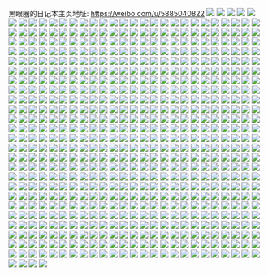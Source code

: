 黑眼圈的日记本主页地址: https://weibo.com/u/5885040822 
![](https://wx4.sinaimg.cn/mw2000/006qh1Xgly1h8w6nnasdij31400u0wm1.jpg) 
![](https://wx4.sinaimg.cn/mw2000/006qh1Xgly1h8w6nnmyvcj30u01bwdmg.jpg) 
![](https://wx4.sinaimg.cn/mw2000/006qh1Xgly1h8tc4ovr83j30wi1ychdt.jpg) 
![](https://wx4.sinaimg.cn/mw2000/006qh1Xgly1h8tc4perd7j31bf0zjgum.jpg) 
![](https://wx4.sinaimg.cn/mw2000/006qh1Xgly1h8tc4rmf8fj30wi1ychdt.jpg) 
![](https://wx4.sinaimg.cn/mw2000/006qh1Xgly1h8ic31hn69j31402eo4bl.jpg) 
![](https://wx4.sinaimg.cn/mw2000/006qh1Xgly1h8d0aiifdkj32dc35smzq.jpg) 
![](https://wx4.sinaimg.cn/mw2000/006qh1Xgly1h8bwlkm5jmj30rs50cdsl.jpg) 
![](https://wx4.sinaimg.cn/mw2000/006qh1Xgly1h88hjmp7g7j30zk0zkn0g.jpg) 
![](https://wx4.sinaimg.cn/mw2000/006qh1Xgly1h88hjn33spj31ei1ei4jt.jpg) 
![](https://wx4.sinaimg.cn/mw2000/006qh1Xgly1h88hjpjx2jj31ei1ei7hl.jpg) 
![](https://wx4.sinaimg.cn/mw2000/006qh1Xgly1h889i1jl4fj30oz1c5n25.jpg) 
![](https://wx4.sinaimg.cn/mw2000/006qh1Xgly1h889i1zq0zj30ni1c1wi1.jpg) 
![](https://wx4.sinaimg.cn/mw2000/006qh1Xgly1h887gtuj1jj30nf1cygt0.jpg) 
![](https://wx4.sinaimg.cn/mw2000/006qh1Xgly1h887grgxxlj30no12kteu.jpg) 
![](https://wx4.sinaimg.cn/mw2000/006qh1Xgly1h878q8kzuqj30n00i93zp.jpg) 
![](https://wx4.sinaimg.cn/mw2000/006qh1Xgly1h839svx2haj30u0190jy1.jpg) 
![](https://wx4.sinaimg.cn/mw2000/006qh1Xgly1h82lg4pkcnj30u0140gtm.jpg) 
![](https://wx4.sinaimg.cn/mw2000/006qh1Xgly1h8061ozfumj32c0340u0x.jpg) 
![](https://wx4.sinaimg.cn/mw2000/006qh1Xgly1h7u41xqb3sj30rs1j2n23.jpg) 
![](https://wx4.sinaimg.cn/mw2000/006qh1Xgly1h7t0b0flcxj30wi1yc4qp.jpg) 
![](https://wx4.sinaimg.cn/mw2000/006qh1Xgly1h7t0aypkzmj30wi1ycqdb.jpg) 
![](https://wx4.sinaimg.cn/mw2000/006qh1Xgly1h7ruxc6625j31o0280npd.jpg) 
![](https://wx4.sinaimg.cn/mw2000/006qh1Xgly1h7ph68mucfj31kw16oamb.jpg) 
![](https://wx4.sinaimg.cn/mw2000/006qh1Xgly1h7omctftckj30u01sygsk.jpg) 
![](https://wx4.sinaimg.cn/mw2000/006qh1Xgly1h7omdbr02ej30u01syaes.jpg) 
![](https://wx4.sinaimg.cn/mw2000/006qh1Xgly1h7j44vkyhfj324h340qv6.jpg) 
![](https://wx4.sinaimg.cn/mw2000/006qh1Xgly1h7j44j5l7gj32c0340u0x.jpg) 
![](https://wx4.sinaimg.cn/mw2000/006qh1Xgly1h7hyfemx4gj30rs2egdkw.jpg) 
![](https://wx4.sinaimg.cn/mw2000/006qh1Xgly1h7hgev1hnsj32c03407wj.jpg) 
![](https://wx4.sinaimg.cn/mw2000/006qh1Xgly1h7gewmp5ubj30wi1ycu0x.jpg) 
![](https://wx4.sinaimg.cn/mw2000/006qh1Xgly1h7dt08772gj30u0140wlo.jpg) 
![](https://wx4.sinaimg.cn/mw2000/006qh1Xgly1h79sfsu5xqj30wi16e426.jpg) 
![](https://wx4.sinaimg.cn/mw2000/006qh1Xgly1h79sfwqer7j32c0340192.jpg) 
![](https://wx4.sinaimg.cn/mw2000/006qh1Xgly1h6pwul3f6gj32c02c0wmm.jpg) 
![](https://wx4.sinaimg.cn/mw2000/006qh1Xgly1h5kqwl26xoj30n10if448.jpg) 
![](https://wx4.sinaimg.cn/mw2000/006qh1Xgly1h5kk8ba9j6j30wh0qwq5j.jpg) 
![](https://wx4.sinaimg.cn/mw2000/006qh1Xgly1h57meimk5zj30wb0j8wih.jpg) 
![](https://wx4.sinaimg.cn/mw2000/006qh1Xgly1h4uotty0hwj30s90iiq87.jpg) 
![](https://wx4.sinaimg.cn/mw2000/006qh1Xgly1h4ep6ypgt8j30wi0qudjs.jpg) 
![](https://wx4.sinaimg.cn/mw2000/006qh1Xgly1h48zd9kgmrj30u00l7n0z.jpg) 
![](https://wx4.sinaimg.cn/mw2000/006qh1Xgly1h45hz82r6mj30u00u045k.jpg) 
![](https://wx4.sinaimg.cn/mw2000/006qh1Xgly1h430lq6w2uj30u00u0q6z.jpg) 
![](https://wx4.sinaimg.cn/mw2000/006qh1Xgly1h3x0i6dqtrj32c02c0e81.jpg) 
![](https://wx4.sinaimg.cn/mw2000/006qh1Xgly1h3x0i567pfj32c02c07wh.jpg) 
![](https://wx4.sinaimg.cn/mw2000/006qh1Xgly1h3vnij9tsoj30u00u0wjx.jpg) 
![](https://wx4.sinaimg.cn/mw2000/006qh1Xgly1h2rr810n8xj32c02c0b29.jpg) 
![](https://wx4.sinaimg.cn/mw2000/006qh1Xgly1h2rrf5ema6j321e21e1ky.jpg) 
![](https://wx4.sinaimg.cn/mw2000/006qh1Xgly1h2n8yspshpj30u00av774.jpg) 
![](https://wx4.sinaimg.cn/mw2000/006qh1Xgly1h2n8yr7naej311i0htguw.jpg) 
![](https://wx4.sinaimg.cn/mw2000/006qh1Xgly1h2jufktu2nj30rs8aknpe.jpg) 
![](https://wx4.sinaimg.cn/mw2000/006qh1Xgly1h2jufqo90cj30rs779u0y.jpg) 
![](https://wx4.sinaimg.cn/mw2000/006qh1Xgly1h2jufw04t8j30rs79knpe.jpg) 
![](https://wx4.sinaimg.cn/mw2000/006qh1Xgly1h2jug07xupj30rs6y0hdu.jpg) 
![](https://wx4.sinaimg.cn/mw2000/006qh1Xgly1h2jugdgbc1j30rs6y0qv6.jpg) 
![](https://wx4.sinaimg.cn/mw2000/006qh1Xgly1h2jug404m8j30rs779qv6.jpg) 
![](https://wx4.sinaimg.cn/mw2000/006qh1Xgly1h2jug7hgu4j30rs74ehdu.jpg) 
![](https://wx4.sinaimg.cn/mw2000/006qh1Xgly1h2jugan08bj30rs6y0hdu.jpg) 
![](https://wx4.sinaimg.cn/mw2000/006qh1Xgly1h2jugb322mj30iz0i3wfh.jpg) 
![](https://wx4.sinaimg.cn/mw2000/006qh1Xgly1h2ju38hnisj32c02c0npd.jpg) 
![](https://wx4.sinaimg.cn/mw2000/006qh1Xgly1h2ju4nn7xlj30u01hc44b.jpg) 
![](https://wx4.sinaimg.cn/mw2000/006qh1Xgly1h2ju4uhbo2j30wi1yc4nz.jpg) 
![](https://wx4.sinaimg.cn/mw2000/006qh1Xgly1h27z3digkoj30wi1ych2t.jpg) 
![](https://wx4.sinaimg.cn/mw2000/006qh1Xgly1h27z3fpe73j30wi1ycnec.jpg) 
![](https://wx4.sinaimg.cn/mw2000/006qh1Xgly1h27z362deij30ku0tf7bt.jpg) 
![](https://wx4.sinaimg.cn/mw2000/006qh1Xgly1h27z3i0kmzj30wi1ych48.jpg) 
![](https://wx4.sinaimg.cn/mw2000/006qh1Xgly1h19mfb3gp2j30wi1ych9s.jpg) 
![](https://wx4.sinaimg.cn/mw2000/006qh1Xgly1h16d2fxqrrj30qo0f10tq.jpg) 
![](https://wx4.sinaimg.cn/mw2000/006qh1Xgly1h12ukfpytzj32c02c0hdt.jpg) 
![](https://wx4.sinaimg.cn/mw2000/006qh1Xgly1h120bkvwisj30u00gvtbx.jpg) 
![](https://wx4.sinaimg.cn/mw2000/006qh1Xgly1h0yfpvmb95j32c02c04qq.jpg) 
![](https://wx4.sinaimg.cn/mw2000/006qh1Xgly1gzj92agffvj32c02c0kjl.jpg) 
![](https://wx4.sinaimg.cn/mw2000/006qh1Xgly1gzhsa242xej31o0280b29.jpg) 
![](https://wx4.sinaimg.cn/mw2000/006qh1Xgly1gzhsa16kbrj31o0280b29.jpg) 
![](https://wx4.sinaimg.cn/mw2000/006qh1Xgly1gzdcxc0q6yj30v80jx0va.jpg) 
![](https://wx4.sinaimg.cn/mw2000/006qh1Xgly1gyvroq6rikj30wi0w0do0.jpg) 
![](https://wx4.sinaimg.cn/mw2000/006qh1Xgly1gxayv3eu9bj32c02c0x6p.jpg) 
![](https://wx4.sinaimg.cn/mw2000/006qh1Xgly1gx255qimsnj32c02c0x6p.jpg) 
![](https://wx4.sinaimg.cn/mw2000/006qh1Xgly1gwsxti0wevj31sc25yx6p.jpg) 
![](https://wx4.sinaimg.cn/mw2000/006qh1Xgly1gwsxtjcaozj32c02c0qv5.jpg) 
![](https://wx4.sinaimg.cn/mw2000/006qh1Xgly1gwsxtm4fwwj32c02c0npe.jpg) 
![](https://wx4.sinaimg.cn/mw2000/006qh1Xgly1gwp428ly3uj32c02c0npd.jpg) 
![](https://wx4.sinaimg.cn/mw2000/006qh1Xgly1gwky224ilrj30jn0dwdim.jpg) 
![](https://wx4.sinaimg.cn/mw2000/006qh1Xgly1gwky23jryqj32c02c04qq.jpg) 
![](https://wx4.sinaimg.cn/mw2000/006qh1Xgly1gwky25njtpj32c02c0qv5.jpg) 
![](https://wx4.sinaimg.cn/mw2000/006qh1Xgly1gwkxnhca4mj326s26rx6p.jpg) 
![](https://wx4.sinaimg.cn/mw2000/006qh1Xgly1gwkxnruncgj32o02o0npg.jpg) 
![](https://wx4.sinaimg.cn/mw2000/006qh1Xgly1gwkxntbetnj31cs1cskg4.jpg) 
![](https://wx4.sinaimg.cn/mw2000/006qh1Xgly1gwkxnuloalj312z1eg4i6.jpg) 
![](https://wx4.sinaimg.cn/mw2000/006qh1Xgly1gwkxnw1lnpj317k1cqnj5.jpg) 
![](https://wx4.sinaimg.cn/mw2000/006qh1Xgly1gwkxo0tolcj30xj1c4wte.jpg) 
![](https://wx4.sinaimg.cn/mw2000/006qh1Xgly1gwkxo2ej6qj30te0tejz1.jpg) 
![](https://wx4.sinaimg.cn/mw2000/006qh1Xgly1gwky0sqnvoj31kw1kw7w7.jpg) 
![](https://wx4.sinaimg.cn/mw2000/006qh1Xgly1gwky1htt9jj32c02c07wi.jpg) 
![](https://wx4.sinaimg.cn/mw2000/006qh1Xgly1gwky1l0afrj326v26vqv5.jpg) 
![](https://wx4.sinaimg.cn/mw2000/006qh1Xgly1gwky1oe617j32c02c01ky.jpg) 
![](https://wx4.sinaimg.cn/mw2000/006qh1Xgly1gwky1rspduj3266266x6p.jpg) 
![](https://wx4.sinaimg.cn/mw2000/006qh1Xgly1gwky1smvn0j30n00n0wkr.jpg) 
![](https://wx4.sinaimg.cn/mw2000/006qh1Xgly1gwky1ts4uaj32c02c0u0x.jpg) 
![](https://wx4.sinaimg.cn/mw2000/006qh1Xgly1gwkxo4xr39j32c02c0b29.jpg) 
![](https://wx4.sinaimg.cn/mw2000/006qh1Xgly1gwkxo6odt6j32c02c0kjl.jpg) 
![](https://wx4.sinaimg.cn/mw2000/006qh1Xgly1gwkxo98mvgj32c02c0qv5.jpg) 
![](https://wx4.sinaimg.cn/mw2000/006qh1Xgly1gwkxob9pv8j32c02c04qq.jpg) 
![](https://wx4.sinaimg.cn/mw2000/006qh1Xgly1gwkxodexvhj32c02c0npd.jpg) 
![](https://wx4.sinaimg.cn/mw2000/006qh1Xgly1gwkxoexpwtj32c02c07wh.jpg) 
![](https://wx4.sinaimg.cn/mw2000/006qh1Xgly1gwkxogvxd7j32c02c04qq.jpg) 
![](https://wx4.sinaimg.cn/mw2000/006qh1Xgly1gwkxojh9pvj32c02c0e82.jpg) 
![](https://wx4.sinaimg.cn/mw2000/006qh1Xgly1gwkxolu0ilj32c02c0e81.jpg) 
![](https://wx4.sinaimg.cn/mw2000/006qh1Xgly1gwkxonpgo6j32c02c0hdt.jpg) 
![](https://wx4.sinaimg.cn/mw2000/006qh1Xgly1gwkxopqf29j32c02g4kjl.jpg) 
![](https://wx4.sinaimg.cn/mw2000/006qh1Xgly1gwkxoryzr2j32c02c0b2a.jpg) 
![](https://wx4.sinaimg.cn/mw2000/006qh1Xgly1gwkxotjjrlj32c02c0b29.jpg) 
![](https://wx4.sinaimg.cn/mw2000/006qh1Xgly1gwkxow1jk2j32c02c01ky.jpg) 
![](https://wx4.sinaimg.cn/mw2000/006qh1Xgly1gwkxoxoyibj32c02c0x6p.jpg) 
![](https://wx4.sinaimg.cn/mw2000/006qh1Xgly1gwkxoz95joj32c02c0x6p.jpg) 
![](https://wx4.sinaimg.cn/mw2000/006qh1Xgly1gwkxp04e18j30rs1jkaq8.jpg) 
![](https://wx4.sinaimg.cn/mw2000/006qh1Xgly1gwkxp3mopbj32c03404qq.jpg) 
![](https://wx4.sinaimg.cn/mw2000/006qh1Xgly1gvwo30wi6pj30u00u0440.jpg) 
![](https://wx4.sinaimg.cn/mw2000/006qh1Xgly1gvvft9u2t0j31ds0n0aty.jpg) 
![](https://wx4.sinaimg.cn/mw2000/006qh1Xgly1gvm65cji4zj60u00u07al02.jpg) 
![](https://wx4.sinaimg.cn/mw2000/006qh1Xgly1gvm65bwhuej60u0140wmp02.jpg) 
![](https://wx4.sinaimg.cn/mw2000/006qh1Xgly1gvm65dabdpj60u0140alh02.jpg) 
![](https://wx4.sinaimg.cn/mw2000/006qh1Xgly1gvm65edfrqj60u01404a502.jpg) 
![](https://wx4.sinaimg.cn/mw2000/006qh1Xgly1gvm65eshlbj60u0140n8t02.jpg) 
![](https://wx4.sinaimg.cn/mw2000/006qh1Xgly1gvm65fjjygj30u0140n63.jpg) 
![](https://wx4.sinaimg.cn/mw2000/006qh1Xgly1gvm65g6l44j30n00n00v9.jpg) 
![](https://wx4.sinaimg.cn/mw2000/006qh1Xgly1gvm65gjr65j30ig0ia761.jpg) 
![](https://wx4.sinaimg.cn/mw2000/006qh1Xgly1gvm65gxru9j60u00zwgsb02.jpg) 
![](https://wx4.sinaimg.cn/mw2000/006qh1Xgly1gvm65hdo9aj60u0140k0q02.jpg) 
![](https://wx4.sinaimg.cn/mw2000/006qh1Xgly1gvm65htlzkj60u014047d02.jpg) 
![](https://wx4.sinaimg.cn/mw2000/006qh1Xgly1gvm65ikidaj60u014047r02.jpg) 
![](https://wx4.sinaimg.cn/mw2000/006qh1Xgly1gvm65j3oqdj60u0140gud02.jpg) 
![](https://wx4.sinaimg.cn/mw2000/006qh1Xgly1gvm65jqy7lj60u0140k0n02.jpg) 
![](https://wx4.sinaimg.cn/mw2000/006qh1Xgly1gvm65kbhhpj60u014011g02.jpg) 
![](https://wx4.sinaimg.cn/mw2000/006qh1Xgly1gvm65kv8ckj60u00zajz502.jpg) 
![](https://wx4.sinaimg.cn/mw2000/006qh1Xgly1gvm65lfebqj30u00u0wmr.jpg) 
![](https://wx4.sinaimg.cn/mw2000/006qh1Xgly1gvm65uav53j60u00u00yy02.jpg) 
![](https://wx4.sinaimg.cn/mw2000/006qh1Xgly1gvbld37ypgj62c02c0npd02.jpg) 
![](https://wx4.sinaimg.cn/mw2000/006qh1Xgly1gvblcxmn95j62c02c0qv502.jpg) 
![](https://wx4.sinaimg.cn/mw2000/006qh1Xgly1gvbld61sb3j62c02c0qv502.jpg) 
![](https://wx4.sinaimg.cn/mw2000/006qh1Xgly1gv74n5to50j31tc1gu4og.jpg) 
![](https://wx4.sinaimg.cn/mw2000/006qh1Xgly1gukfjrdbaqj60n01dsanb02.jpg) 
![](https://wx4.sinaimg.cn/mw2000/006qh1Xgly1gtpq16ymbdj62c02c0b2902.jpg) 
![](https://wx4.sinaimg.cn/mw2000/006qh1Xgly1gtoyn9zzjsj61ds0n0h3e02.jpg) 
![](https://wx4.sinaimg.cn/mw2000/006qh1Xgly1gtgvgit0srj60n01dsdrv02.jpg) 
![](https://wx4.sinaimg.cn/mw2000/006qh1Xgly1gt2mr1yoyej30n01dsquj.jpg) 
![](https://wx4.sinaimg.cn/mw2000/006qh1Xgly1gsc5caa4mlj30n01ds1kx.jpg) 
![](https://wx4.sinaimg.cn/mw2000/006qh1Xgly1gsbqhn3yrtj32c02c04ph.jpg) 
![](https://wx4.sinaimg.cn/mw2000/006qh1Xgly1gsbqho8d1fj32c02c0e1v.jpg) 
![](https://wx4.sinaimg.cn/mw2000/006qh1Xgly1gsbqhlxoluj32c02c0tx4.jpg) 
![](https://wx4.sinaimg.cn/mw2000/006qh1Xgly1gsbqhq2qa9j62c02c0hdt02.jpg) 
![](https://wx4.sinaimg.cn/mw2000/006qh1Xgly1gs3ogu9sioj32c02c0h6c.jpg) 
![](https://wx4.sinaimg.cn/mw2000/006qh1Xgly1grgt9uidk1j32c02c0ayz.jpg) 
![](https://wx4.sinaimg.cn/mw2000/006qh1Xgly1gra6lvt7irj30n00n0445.jpg) 
![](https://wx4.sinaimg.cn/mw2000/006qh1Xgly1gra6luzzqhj32c02c01kx.jpg) 
![](https://wx4.sinaimg.cn/mw2000/006qh1Xgly1gr90ksygx1j30go0go42z.jpg) 
![](https://wx4.sinaimg.cn/mw2000/006qh1Xgly1gqrmhomy43j32c02c01bj.jpg) 
![](https://wx4.sinaimg.cn/mw2000/006qh1Xgly1gqn04gs7lej30n01dsgyh.jpg) 
![](https://wx4.sinaimg.cn/mw2000/006qh1Xgly1gqn04h7ny4j30n01dsdv9.jpg) 
![](https://wx4.sinaimg.cn/mw2000/006qh1Xgly1gqn04fndeij30n01dshbl.jpg) 
![](https://wx4.sinaimg.cn/mw2000/006qh1Xgly1gqkpd62843j32c02c04go.jpg) 
![](https://wx4.sinaimg.cn/mw2000/006qh1Xgly1gqkpd8lqkgj32c02c04qp.jpg) 
![](https://wx4.sinaimg.cn/mw2000/006qh1Xgly1gqkpdao5hyj32c02c07wh.jpg) 
![](https://wx4.sinaimg.cn/mw2000/006qh1Xgly1gqkpdcbxk5j32c02c0qm0.jpg) 
![](https://wx4.sinaimg.cn/mw2000/006qh1Xgly1gqkpddwad1j32c02c0tup.jpg) 
![](https://wx4.sinaimg.cn/mw2000/006qh1Xgly1gqkpdflirej32c02c01kx.jpg) 
![](https://wx4.sinaimg.cn/mw2000/006qh1Xgly1gqkpdhwy7jj32c02c04mq.jpg) 
![](https://wx4.sinaimg.cn/mw2000/006qh1Xgly1gqkpdjqki6j32c02c07wh.jpg) 
![](https://wx4.sinaimg.cn/mw2000/006qh1Xgly1gqkpdphkrdj310b1rm4qp.jpg) 
![](https://wx4.sinaimg.cn/mw2000/006qh1Xgly1gqkpdq1q1xj315o1ogjyl.jpg) 
![](https://wx4.sinaimg.cn/mw2000/006qh1Xgly1gqkpduar09j30n01dshdy.jpg) 
![](https://wx4.sinaimg.cn/mw2000/006qh1Xgly1gqkpdvvq1ej32c02c0e81.jpg) 
![](https://wx4.sinaimg.cn/mw2000/006qh1Xgly1gqkpdxvdnbj32c02c0x6d.jpg) 
![](https://wx4.sinaimg.cn/mw2000/006qh1Xgly1gqkpdna1u9j32c02c0kjl.jpg) 
![](https://wx4.sinaimg.cn/mw2000/006qh1Xgly1gqkpd4o0rdj32c02c04qp.jpg) 
![](https://wx4.sinaimg.cn/mw2000/006qh1Xgly1gqkpdzpr9gj32c02c01kx.jpg) 
![](https://wx4.sinaimg.cn/mw2000/006qh1Xgly1gqkpe1qtnnj32c02c07r7.jpg) 
![](https://wx4.sinaimg.cn/mw2000/006qh1Xgly1gqkpe32b8fj31o0280tyl.jpg) 
![](https://wx4.sinaimg.cn/mw2000/006qh1Xgly1gqbib3g5bxj30rs4mokjl.jpg) 
![](https://wx4.sinaimg.cn/mw2000/006qh1Xgly1gqbib1eyypj30rs3uw4qp.jpg) 
![](https://wx4.sinaimg.cn/mw2000/006qh1Xgly1gqbib2jbizj30rs5eg1ky.jpg) 
![](https://wx4.sinaimg.cn/mw2000/006qh1Xgly1gqbiazc4rcj30rs6z1npd.jpg) 
![](https://wx4.sinaimg.cn/mw2000/006qh1Xgly1gqbib0dqhcj30rs668kjl.jpg) 
![](https://wx4.sinaimg.cn/mw2000/006qh1Xgly1gq0xnkd7fqj30rs668b2a.jpg) 
![](https://wx4.sinaimg.cn/mw2000/006qh1Xgly1gq0xnlku1gj30rs4monms.jpg) 
![](https://wx4.sinaimg.cn/mw2000/006qh1Xgly1gq0xnmf18nj30rs334kjl.jpg) 
![](https://wx4.sinaimg.cn/mw2000/006qh1Xgly1gq0xnhby1lj30rs334hdn.jpg) 
![](https://wx4.sinaimg.cn/mw2000/006qh1Xgly1gq0xnnhyx4j30rs3344qp.jpg) 
![](https://wx4.sinaimg.cn/mw2000/006qh1Xgly1gprpliqcpdj30n01ds1l0.jpg) 
![](https://wx4.sinaimg.cn/mw2000/006qh1Xgly1gppd94jxj9j32c02c04qp.jpg) 
![](https://wx4.sinaimg.cn/mw2000/006qh1Xgly1gppd974d5aj32c0340qv6.jpg) 
![](https://wx4.sinaimg.cn/mw2000/006qh1Xgly1gppd9925f0j32c0340npe.jpg) 
![](https://wx4.sinaimg.cn/mw2000/006qh1Xgly1gppd9ai09ij32c0340npe.jpg) 
![](https://wx4.sinaimg.cn/mw2000/006qh1Xgly1gppd9cdthmj32c0340npe.jpg) 
![](https://wx4.sinaimg.cn/mw2000/006qh1Xgly1gppd9e2gdlj32c0340qv6.jpg) 
![](https://wx4.sinaimg.cn/mw2000/006qh1Xgly1gppd9fzyd1j32c0340qv6.jpg) 
![](https://wx4.sinaimg.cn/mw2000/006qh1Xgly1gppd9hqreoj32c0340u0y.jpg) 
![](https://wx4.sinaimg.cn/mw2000/006qh1Xgly1gppd93mtlkj32c0340kjm.jpg) 
![](https://wx4.sinaimg.cn/mw2000/006qh1Xgly1gppd9lda3bj32c0340u0y.jpg) 
![](https://wx4.sinaimg.cn/mw2000/006qh1Xgly1gppd9nzs19j32c0340qv6.jpg) 
![](https://wx4.sinaimg.cn/mw2000/006qh1Xgly1gppd9s0kbyj32c0340npe.jpg) 
![](https://wx4.sinaimg.cn/mw2000/006qh1Xgly1gppd9uq0anj32c0340kjm.jpg) 
![](https://wx4.sinaimg.cn/mw2000/006qh1Xgly1gppd9z0nz1j32c0340qv6.jpg) 
![](https://wx4.sinaimg.cn/mw2000/006qh1Xgly1gpp74kmmuuj32c02c01jr.jpg) 
![](https://wx4.sinaimg.cn/mw2000/006qh1Xgly1gpp74lrk55j32c02c0e60.jpg) 
![](https://wx4.sinaimg.cn/mw2000/006qh1Xgly1gpoad435wzj32c02c07wi.jpg) 
![](https://wx4.sinaimg.cn/mw2000/006qh1Xgly1gpoad71rywj32c02c0u0x.jpg) 
![](https://wx4.sinaimg.cn/mw2000/006qh1Xgly1gpoad7zaaxj32c02c0qv5.jpg) 
![](https://wx4.sinaimg.cn/mw2000/006qh1Xgly1gpoad8xha6j32c02c0u0x.jpg) 
![](https://wx4.sinaimg.cn/mw2000/006qh1Xgly1gpoad9w9yzj32182181ky.jpg) 
![](https://wx4.sinaimg.cn/mw2000/006qh1Xgly1gpoadbhievj32c02c0u0x.jpg) 
![](https://wx4.sinaimg.cn/mw2000/006qh1Xgly1gpoadcrk71j32c02c0x6p.jpg) 
![](https://wx4.sinaimg.cn/mw2000/006qh1Xgly1gpoaddsukoj32c02c0e82.jpg) 
![](https://wx4.sinaimg.cn/mw2000/006qh1Xgly1gpoaderpuqj32c02c0e82.jpg) 
![](https://wx4.sinaimg.cn/mw2000/006qh1Xgly1gpoad07mjzj32c02c0npd.jpg) 
![](https://wx4.sinaimg.cn/mw2000/006qh1Xgly1gpoadh3d53j325w2vux6p.jpg) 
![](https://wx4.sinaimg.cn/mw2000/006qh1Xgly1gpkfjc9lezj30ot0m1gsc.jpg) 
![](https://wx4.sinaimg.cn/mw2000/006qh1Xgly1gpf3grrvpnj30rs2bc1br.jpg) 
![](https://wx4.sinaimg.cn/mw2000/006qh1Xgly1gpf3gs998pj30rs2bcnej.jpg) 
![](https://wx4.sinaimg.cn/mw2000/006qh1Xgly1gpf3gt1aq4j30rs2bce3z.jpg) 
![](https://wx4.sinaimg.cn/mw2000/006qh1Xgly1gpf3gra2ymj30rs2bcx58.jpg) 
![](https://wx4.sinaimg.cn/mw2000/006qh1Xgly1gpf3guki4pj30rs334e81.jpg) 
![](https://wx4.sinaimg.cn/mw2000/006qh1Xgly1gpf3gvhq6mj30rs2bch6z.jpg) 
![](https://wx4.sinaimg.cn/mw2000/006qh1Xgly1gpeuw0kj29j32c02c01kx.jpg) 
![](https://wx4.sinaimg.cn/mw2000/006qh1Xgly1gp9883u557j32c02c0e83.jpg) 
![](https://wx4.sinaimg.cn/mw2000/006qh1Xgly1gp98853kspj32c02c0e81.jpg) 
![](https://wx4.sinaimg.cn/mw2000/006qh1Xgly1gp9886psvuj32c02c0npf.jpg) 
![](https://wx4.sinaimg.cn/mw2000/006qh1Xgly1gp9888coypj32c02c0k6t.jpg) 
![](https://wx4.sinaimg.cn/mw2000/006qh1Xgly1gp9887efy7j32c02d6u0x.jpg) 
![](https://wx4.sinaimg.cn/mw2000/006qh1Xgly1gp988214cyj32c02c0hdt.jpg) 
![](https://wx4.sinaimg.cn/mw2000/006qh1Xgly1gp4l1gmah2j32c02c01hq.jpg) 
![](https://wx4.sinaimg.cn/mw2000/006qh1Xgly1gp4l1ffmddj32c02c0ayn.jpg) 
![](https://wx4.sinaimg.cn/mw2000/006qh1Xgly1gp4l1i8ubnj32c02c01kx.jpg) 
![](https://wx4.sinaimg.cn/mw2000/006qh1Xgly1gp4l1jhb9yj32c02c0e3p.jpg) 
![](https://wx4.sinaimg.cn/mw2000/006qh1Xgly1gp4l1koc2oj32c02c0txx.jpg) 
![](https://wx4.sinaimg.cn/mw2000/006qh1Xgly1gp4l1lcve6j30u00u0wgd.jpg) 
![](https://wx4.sinaimg.cn/mw2000/006qh1Xgly1goypp2xr0mj31ds0n07wi.jpg) 
![](https://wx4.sinaimg.cn/mw2000/006qh1Xgly1goqpz4if9fj32c02c0dwu.jpg) 
![](https://wx4.sinaimg.cn/mw2000/006qh1Xgly1gopz9btikjj32c02c0dol.jpg) 
![](https://wx4.sinaimg.cn/mw2000/006qh1Xgly1goimhc8mhfj30rs1jkdnr.jpg) 
![](https://wx4.sinaimg.cn/mw2000/006qh1Xgly1gohbq7g2kxj32c02c04qp.jpg) 
![](https://wx4.sinaimg.cn/mw2000/006qh1Xgly1goapgnmyw5j31o01o0e81.jpg) 
![](https://wx4.sinaimg.cn/mw2000/006qh1Xgly1go392cf132j32c02c0tst.jpg) 
![](https://wx4.sinaimg.cn/mw2000/006qh1Xgly1gnsp7lbt6mj30gz0np42l.jpg) 
![](https://wx4.sinaimg.cn/mw2000/006qh1Xgly1gnagf962oej30n01ds7sh.jpg) 
![](https://wx4.sinaimg.cn/mw2000/006qh1Xgly1gn1c1aaye3j32c02c0b2a.jpg) 
![](https://wx4.sinaimg.cn/mw2000/006qh1Xgly1gn1c1b8dxbj32c02c0azj.jpg) 
![](https://wx4.sinaimg.cn/mw2000/006qh1Xgly1gn1c1cg8asj32c02c01ky.jpg) 
![](https://wx4.sinaimg.cn/mw2000/006qh1Xgly1gn1c1daj71j32c02c0npd.jpg) 
![](https://wx4.sinaimg.cn/mw2000/006qh1Xgly1gn1c1egqkvj32c02c0b2a.jpg) 
![](https://wx4.sinaimg.cn/mw2000/006qh1Xgly1gn1c18ywo6j32c02c0u0x.jpg) 
![](https://wx4.sinaimg.cn/mw2000/006qh1Xgly1gn1c1g580nj32c02c0b2c.jpg) 
![](https://wx4.sinaimg.cn/mw2000/006qh1Xgly1gn1c1heotgj32c02c07wi.jpg) 
![](https://wx4.sinaimg.cn/mw2000/006qh1Xgly1gn1c1i73frj32bd2bdqv5.jpg) 
![](https://wx4.sinaimg.cn/mw2000/006qh1Xgly1gn1c1k5h9jj32bb2bb7wi.jpg) 
![](https://wx4.sinaimg.cn/mw2000/006qh1Xgly1gn1c1lp7hjj32bb2bbnpf.jpg) 
![](https://wx4.sinaimg.cn/mw2000/006qh1Xgly1gn1c1mge6wj30rs1dd1d5.jpg) 
![](https://wx4.sinaimg.cn/mw2000/006qh1Xgly1gn1c1mrp6ij30rs1dd4cn.jpg) 
![](https://wx4.sinaimg.cn/mw2000/006qh1Xgly1gn1c1njkqrj30rs1dd1kv.jpg) 
![](https://wx4.sinaimg.cn/mw2000/006qh1Xgly1gn1c1ok3akj32c02c0kjm.jpg) 
![](https://wx4.sinaimg.cn/mw2000/006qh1Xgly1gn1c1pdf61j31901o0kfe.jpg) 
![](https://wx4.sinaimg.cn/mw2000/006qh1Xgly1gmxw8z01qvj31bg1z67mz.jpg) 
![](https://wx4.sinaimg.cn/mw2000/006qh1Xgly1gm4rsjaamaj31tc2tskjm.jpg) 
![](https://wx4.sinaimg.cn/mw2000/006qh1Xgly1gm4rskfdfvj32c02c04qp.jpg) 
![](https://wx4.sinaimg.cn/mw2000/006qh1Xgly1gm4rsle2f3j31gx1gytu0.jpg) 
![](https://wx4.sinaimg.cn/mw2000/006qh1Xgly1gm4rsmlml0j32c02c0hdt.jpg) 
![](https://wx4.sinaimg.cn/mw2000/006qh1Xgly1gm4rsob2kaj32c02c0e82.jpg) 
![](https://wx4.sinaimg.cn/mw2000/006qh1Xgly1gm4rsp2zz4j32c02c0x6c.jpg) 
![](https://wx4.sinaimg.cn/mw2000/006qh1Xgly1gm4rspr33mj32c02c0qv5.jpg) 
![](https://wx4.sinaimg.cn/mw2000/006qh1Xgly1gm4rsi4cgpj32c02c07wi.jpg) 
![](https://wx4.sinaimg.cn/mw2000/006qh1Xgly1gm4rsr0zuqj32c02c0hdt.jpg) 
![](https://wx4.sinaimg.cn/mw2000/006qh1Xgly1gm4rsshfnvj31sc2dse81.jpg) 
![](https://wx4.sinaimg.cn/mw2000/006qh1Xgly1gm4rst6qfzj32c02c01kx.jpg) 
![](https://wx4.sinaimg.cn/mw2000/006qh1Xgly1gm4rsuk17bj32c02c0kh6.jpg) 
![](https://wx4.sinaimg.cn/mw2000/006qh1Xgly1gm4rsxo4bfj321k2bz1ky.jpg) 
![](https://wx4.sinaimg.cn/mw2000/006qh1Xgly1gm4rszdhu0j32c02c0npd.jpg) 
![](https://wx4.sinaimg.cn/mw2000/006qh1Xgly1gm4rt0ofjyj32c02ce4qp.jpg) 
![](https://wx4.sinaimg.cn/mw2000/006qh1Xgly1gm4rt1xs37j30rs1ccakv.jpg) 
![](https://wx4.sinaimg.cn/mw2000/006qh1Xgly1gm4rt3g8l5j32c02c0e81.jpg) 
![](https://wx4.sinaimg.cn/mw2000/006qh1Xgly1gm4rt8k1wtj32c02c07wi.jpg) 
![](https://wx4.sinaimg.cn/mw2000/006qh1Xgly1gm4omdnnxtj30n01dsu0x.jpg) 
![](https://wx4.sinaimg.cn/mw2000/006qh1Xgly1gm4omee658j30n01dsu0x.jpg) 
![](https://wx4.sinaimg.cn/mw2000/006qh1Xgly1gm4omezfjvj30n01dsb29.jpg) 
![](https://wx4.sinaimg.cn/mw2000/006qh1Xgly1gm4omfvm3aj30n01ds4qq.jpg) 
![](https://wx4.sinaimg.cn/mw2000/006qh1Xgly1gm4omgre43j30n01dsb29.jpg) 
![](https://wx4.sinaimg.cn/mw2000/006qh1Xgly1gm4omheik3j30n01dsb29.jpg) 
![](https://wx4.sinaimg.cn/mw2000/006qh1Xgly1gm4omk122qj30n01dshdt.jpg) 
![](https://wx4.sinaimg.cn/mw2000/006qh1Xgly1gm4omlkmrqj30n01dsqv6.jpg) 
![](https://wx4.sinaimg.cn/mw2000/006qh1Xgly1gm4omiokucj30n01ds7wh.jpg) 
![](https://wx4.sinaimg.cn/mw2000/006qh1Xgly1gm4ommdlsfj30n01ds1ky.jpg) 
![](https://wx4.sinaimg.cn/mw2000/006qh1Xgly1glnogddocqj30rs1jkal8.jpg) 
![](https://wx4.sinaimg.cn/mw2000/006qh1Xgly1glnogcz092j31s61s6hbw.jpg) 
![](https://wx4.sinaimg.cn/mw2000/006qh1Xgly1glnoge26gyj32c02c0hdu.jpg) 
![](https://wx4.sinaimg.cn/mw2000/006qh1Xgly1glnogevxwxj32c02c0npd.jpg) 
![](https://wx4.sinaimg.cn/mw2000/006qh1Xgly1glfmf580znj30rs3qak9d.jpg) 
![](https://wx4.sinaimg.cn/mw2000/006qh1Xgly1glfmf5x7uij30rs3341kx.jpg) 
![](https://wx4.sinaimg.cn/mw2000/006qh1Xgly1gl8r13yvavj32c02c0b29.jpg) 
![](https://wx4.sinaimg.cn/mw2000/006qh1Xgly1gl8r1xgm6dj32c02c0kjm.jpg) 
![](https://wx4.sinaimg.cn/mw2000/006qh1Xgly1gl8r2vi3pyj32c02c0qv6.jpg) 
![](https://wx4.sinaimg.cn/mw2000/006qh1Xgly1gl8r0pv9qij32c02c0hdu.jpg) 
![](https://wx4.sinaimg.cn/mw2000/006qh1Xgly1gl8r3wtugxj32c02c0e83.jpg) 
![](https://wx4.sinaimg.cn/mw2000/006qh1Xgly1gl8r49qcjvj33402c01kx.jpg) 
![](https://wx4.sinaimg.cn/mw2000/006qh1Xgly1gl0ml4yc9jj32c02c07wi.jpg) 
![](https://wx4.sinaimg.cn/mw2000/006qh1Xgly1gl0ml7jrwsj32c02c0npe.jpg) 
![](https://wx4.sinaimg.cn/mw2000/006qh1Xgly1gl0ml8y8fcj32c02c0u0x.jpg) 
![](https://wx4.sinaimg.cn/mw2000/006qh1Xgly1gl0mld8wisj32c02c0qv6.jpg) 
![](https://wx4.sinaimg.cn/mw2000/006qh1Xgly1gl0mlfnmajj32c02c0u0y.jpg) 
![](https://wx4.sinaimg.cn/mw2000/006qh1Xgly1gl0ml35agej32c02c0kjl.jpg) 
![](https://wx4.sinaimg.cn/mw2000/006qh1Xgly1gkya1g18dhj32c02c0qv5.jpg) 
![](https://wx4.sinaimg.cn/mw2000/006qh1Xgly1gkwpglxtm9j32c02c04qq.jpg) 
![](https://wx4.sinaimg.cn/mw2000/006qh1Xgly1gkwpguriqdj32c02c0b29.jpg) 
![](https://wx4.sinaimg.cn/mw2000/006qh1Xgly1gkwpgkynntj32c0340kjl.jpg) 
![](https://wx4.sinaimg.cn/mw2000/006qh1Xgly1gkq4y483wej32c02c0x6p.jpg) 
![](https://wx4.sinaimg.cn/mw2000/006qh1Xgly1gkp1x29puyj32c02c04qp.jpg) 
![](https://wx4.sinaimg.cn/mw2000/006qh1Xgly1gkp1x7t5b0j32c02c01ky.jpg) 
![](https://wx4.sinaimg.cn/mw2000/006qh1Xgly1gkp1xi2082j32c02c07wi.jpg) 
![](https://wx4.sinaimg.cn/mw2000/006qh1Xgly1gkp1y3fu61j32c02c0b2a.jpg) 
![](https://wx4.sinaimg.cn/mw2000/006qh1Xgly1gkp1y8i4bkj31sc2dsqv5.jpg) 
![](https://wx4.sinaimg.cn/mw2000/006qh1Xgly1gkp1ybwgpmj31sc1sc1kx.jpg) 
![](https://wx4.sinaimg.cn/mw2000/006qh1Xgly1gknxdslhrqj30kk0kk0wl.jpg) 
![](https://wx4.sinaimg.cn/mw2000/006qh1Xgly1gknxdxhbtuj32c02c0hdt.jpg) 
![](https://wx4.sinaimg.cn/mw2000/006qh1Xgly1gknxdye5rhj30n00n0afd.jpg) 
![](https://wx4.sinaimg.cn/mw2000/006qh1Xgly1gki5bo6uomj30n00i0myy.jpg) 
![](https://wx4.sinaimg.cn/mw2000/006qh1Xgly1gkgesiexodj32c02c0kjl.jpg) 
![](https://wx4.sinaimg.cn/mw2000/006qh1Xgly1gkgespxyopj32c02c0kjl.jpg) 
![](https://wx4.sinaimg.cn/mw2000/006qh1Xgly1gkgesl4qhqj32c02c07wj.jpg) 
![](https://wx4.sinaimg.cn/mw2000/006qh1Xgly1gkgesri1h9j30n00ncdmk.jpg) 
![](https://wx4.sinaimg.cn/mw2000/006qh1Xgly1gkgesv4tkkj31ra1s4qv5.jpg) 
![](https://wx4.sinaimg.cn/mw2000/006qh1Xgly1gkgesx9nn7j31sc2dse81.jpg) 
![](https://wx4.sinaimg.cn/mw2000/006qh1Xgly1gkgesylmr7j319x19x4qp.jpg) 
![](https://wx4.sinaimg.cn/mw2000/006qh1Xgly1gkgetkwk31j32c02c0e83.jpg) 
![](https://wx4.sinaimg.cn/mw2000/006qh1Xgly1gkgetmlc7rj32c02c0hdt.jpg) 
![](https://wx4.sinaimg.cn/mw2000/006qh1Xgly1gkgetou2wtj32c02c0u0y.jpg) 
![](https://wx4.sinaimg.cn/mw2000/006qh1Xgly1gkgetr2433j32c03407wk.jpg) 
![](https://wx4.sinaimg.cn/mw2000/006qh1Xgly1gkgetsrau2j32c02c0hdu.jpg) 
![](https://wx4.sinaimg.cn/mw2000/006qh1Xgly1gkgetuurngj32c02c0kjm.jpg) 
![](https://wx4.sinaimg.cn/mw2000/006qh1Xgly1gkgetwhizsj32c02c0qv5.jpg) 
![](https://wx4.sinaimg.cn/mw2000/006qh1Xgly1gkccvq2zgmj30nb0nbtd9.jpg) 
![](https://wx4.sinaimg.cn/mw2000/006qh1Xgly1gkccvoxqm4j32c02c01ky.jpg) 
![](https://wx4.sinaimg.cn/mw2000/006qh1Xgly1gkccvun13xj32c02c0kjl.jpg) 
![](https://wx4.sinaimg.cn/mw2000/006qh1Xgly1gkcsjxcs29j32c02c0x6r.jpg) 
![](https://wx4.sinaimg.cn/mw2000/006qh1Xgly1gk1xyx8pp2j31400u0tgh.jpg) 
![](https://wx4.sinaimg.cn/mw2000/006qh1Xgly1gk1xz0kqjsj32c02c0x6q.jpg) 
![](https://wx4.sinaimg.cn/mw2000/006qh1Xgly1gk1xz2i0zbj32c02c07wi.jpg) 
![](https://wx4.sinaimg.cn/mw2000/006qh1Xgly1gk1xywn9r7j32c02c07wi.jpg) 
![](https://wx4.sinaimg.cn/mw2000/006qh1Xgly1gk1xz4waksj32c02c0e82.jpg) 
![](https://wx4.sinaimg.cn/mw2000/006qh1Xgly1gk1xz78o6pj32c02c07wi.jpg) 
![](https://wx4.sinaimg.cn/mw2000/006qh1Xgly1gk1xz92ebpj32c02c0npe.jpg) 
![](https://wx4.sinaimg.cn/mw2000/006qh1Xgly1gk1xzbqo3qj32c02c0x6q.jpg) 
![](https://wx4.sinaimg.cn/mw2000/006qh1Xgly1gk1xzeorx6j31o0280kjl.jpg) 
![](https://wx4.sinaimg.cn/mw2000/006qh1Xgly1gjkovtf9vdj32c02c0e83.jpg) 
![](https://wx4.sinaimg.cn/mw2000/006qh1Xgly1gjkovum0pcj32c02c0x6p.jpg) 
![](https://wx4.sinaimg.cn/mw2000/006qh1Xgly1gh8b240flwj30u00u0x6p.jpg) 
![](https://wx4.sinaimg.cn/mw2000/006qh1Xgly1ggugcxnmjij32801o0npd.jpg) 
![](https://wx4.sinaimg.cn/mw2000/006qh1Xgly1ggugcc25x9j30u00u0whl.jpg) 
![](https://wx4.sinaimg.cn/mw2000/006qh1Xgly1ggugcz9csoj30u00u0wkl.jpg) 
![](https://wx4.sinaimg.cn/mw2000/006qh1Xgly1ggugdfvf7lj31ud2c0b2a.jpg) 
![](https://wx4.sinaimg.cn/mw2000/006qh1Xgly1ggugeb23txj31o02804qq.jpg) 
![](https://wx4.sinaimg.cn/mw2000/006qh1Xgly1ggugeektioj32c02c0hdu.jpg) 
![](https://wx4.sinaimg.cn/mw2000/006qh1Xgly1ggugegujx2j32c02c01kz.jpg) 
![](https://wx4.sinaimg.cn/mw2000/006qh1Xgly1ggugei0h4rj31o01o0e81.jpg) 
![](https://wx4.sinaimg.cn/mw2000/006qh1Xgly1ggugeiqhc3j31dn1dnkcq.jpg) 
![](https://wx4.sinaimg.cn/mw2000/006qh1Xgly1ggugej23lhj30n00n0act.jpg) 
![](https://wx4.sinaimg.cn/mw2000/006qh1Xgly1ggugejn7agj31ao1aowyv.jpg) 
![](https://wx4.sinaimg.cn/mw2000/006qh1Xgly1ggugek5igrj30z9163qkf.jpg) 
![](https://wx4.sinaimg.cn/mw2000/006qh1Xgly1ggugekwwbtj31s02dc4qp.jpg) 
![](https://wx4.sinaimg.cn/mw2000/006qh1Xgly1ggugelqbm0j31s02dc4pv.jpg) 
![](https://wx4.sinaimg.cn/mw2000/006qh1Xgly1ggua1joov4j31sc2dsu0x.jpg) 
![](https://wx4.sinaimg.cn/mw2000/006qh1Xgly1ggua1o578rj31sb2drqv5.jpg) 
![](https://wx4.sinaimg.cn/mw2000/006qh1Xgly1ggua1q2inqj31sc2dsqv5.jpg) 
![](https://wx4.sinaimg.cn/mw2000/006qh1Xgly1ggpem37095j32c02c07wi.jpg) 
![](https://wx4.sinaimg.cn/mw2000/006qh1Xgly1ggpem4sbluj31o0280u0x.jpg) 
![](https://wx4.sinaimg.cn/mw2000/006qh1Xgly1ggpem5yrn7j31o0280kjm.jpg) 
![](https://wx4.sinaimg.cn/mw2000/006qh1Xgly1ggpem7atqyj32c02c07wi.jpg) 
![](https://wx4.sinaimg.cn/mw2000/006qh1Xgly1ggpem8iipqj32c02c0u0x.jpg) 
![](https://wx4.sinaimg.cn/mw2000/006qh1Xgly1ggpem042ihj32c0340hap.jpg) 
![](https://wx4.sinaimg.cn/mw2000/006qh1Xgly1ggpema588ij32c02c0qv5.jpg) 
![](https://wx4.sinaimg.cn/mw2000/006qh1Xgly1ggpembcyrlj32c02c0u0x.jpg) 
![](https://wx4.sinaimg.cn/mw2000/006qh1Xgly1ggpemcy0v0j32c02c0kjl.jpg) 
![](https://wx4.sinaimg.cn/mw2000/006qh1Xgly1ggpemg3312j33402c0kjl.jpg) 
![](https://wx4.sinaimg.cn/mw2000/006qh1Xgly1ggpehgrgyaj30n00n0120.jpg) 
![](https://wx4.sinaimg.cn/mw2000/006qh1Xgly1ggpehj50j6j30n01dsnpe.jpg) 
![](https://wx4.sinaimg.cn/mw2000/006qh1Xgly1ggpehjpf78j30rs1lxk2f.jpg) 
![](https://wx4.sinaimg.cn/mw2000/006qh1Xgly1ggpehldv3qj32c02c07wi.jpg) 
![](https://wx4.sinaimg.cn/mw2000/006qh1Xgly1ggpehmhimnj31o01o0qv5.jpg) 
![](https://wx4.sinaimg.cn/mw2000/006qh1Xgly1ggpehoa5c9j32c0340u0x.jpg) 
![](https://wx4.sinaimg.cn/mw2000/006qh1Xgly1ggpehqdxrjj32c0340b29.jpg) 
![](https://wx4.sinaimg.cn/mw2000/006qh1Xgly1ggpehsq06hj32c0340u0x.jpg) 
![](https://wx4.sinaimg.cn/mw2000/006qh1Xgly1ggpehur6skj32801o07wh.jpg) 
![](https://wx4.sinaimg.cn/mw2000/006qh1Xgly1ggpehw8f0ej32c02c04qq.jpg) 
![](https://wx4.sinaimg.cn/mw2000/006qh1Xgly1ggpehy8p67j32c02c01ky.jpg) 
![](https://wx4.sinaimg.cn/mw2000/006qh1Xgly1ggpehze6inj32c02c0kjl.jpg) 
![](https://wx4.sinaimg.cn/mw2000/006qh1Xgly1ggpei0g880j32c02c0qv5.jpg) 
![](https://wx4.sinaimg.cn/mw2000/006qh1Xgly1ggpei1xeeaj32c02c07wi.jpg) 
![](https://wx4.sinaimg.cn/mw2000/006qh1Xgly1ggpei3ikylj31o0280b2a.jpg) 
![](https://wx4.sinaimg.cn/mw2000/006qh1Xgly1ggpei4rp0dj312n12nb29.jpg) 
![](https://wx4.sinaimg.cn/mw2000/006qh1Xgly1ggpei5zgoyj31o0280b2a.jpg) 
![](https://wx4.sinaimg.cn/mw2000/006qh1Xgly1ggpeiiv733j32c02c0u0y.jpg) 
![](https://wx4.sinaimg.cn/mw2000/006qh1Xgly1gghgbp0nkaj31o01o0hdt.jpg) 
![](https://wx4.sinaimg.cn/mw2000/006qh1Xgly1ggggdp88thj31f61f6qv5.jpg) 
![](https://wx4.sinaimg.cn/mw2000/006qh1Xgly1ggggdm27e2j31e31e3hdt.jpg) 
![](https://wx4.sinaimg.cn/mw2000/006qh1Xgly1ggggds1e3cj31fj25b4qq.jpg) 
![](https://wx4.sinaimg.cn/mw2000/006qh1Xgly1ggggdvbyzwj31eb23hnpd.jpg) 
![](https://wx4.sinaimg.cn/mw2000/006qh1Xgly1ggg1x1r5jhj32c02c0u0x.jpg) 
![](https://wx4.sinaimg.cn/mw2000/006qh1Xgly1ggdo56bd3aj32c02c0b2b.jpg) 
![](https://wx4.sinaimg.cn/mw2000/006qh1Xgly1ggdo5kjholj32c02c01l1.jpg) 
![](https://wx4.sinaimg.cn/mw2000/006qh1Xgly1gg61a8y66uj32c02c07wk.jpg) 
![](https://wx4.sinaimg.cn/mw2000/006qh1Xgly1gg61abutyoj32c02c0npf.jpg) 
![](https://wx4.sinaimg.cn/mw2000/006qh1Xgly1gg61acz4j7j32c02c07ve.jpg) 
![](https://wx4.sinaimg.cn/mw2000/006qh1Xgly1gg4u2ah457j31y01j7u0x.jpg) 
![](https://wx4.sinaimg.cn/mw2000/006qh1Xgly1gg4u2f3e8dj32c02c0hdt.jpg) 
![](https://wx4.sinaimg.cn/mw2000/006qh1Xgly1gg4u2ig5qdj32c02c0hdw.jpg) 
![](https://wx4.sinaimg.cn/mw2000/006qh1Xgly1gg4u2jrwh8j30rs3vy4qp.jpg) 
![](https://wx4.sinaimg.cn/mw2000/006qh1Xgly1gg4u2bvp40j32801o0kjl.jpg) 
![](https://wx4.sinaimg.cn/mw2000/006qh1Xgly1gg4u2ly98hj32c02c04qq.jpg) 
![](https://wx4.sinaimg.cn/mw2000/006qh1Xgly1gg4u2dkc8hj31o0280hdt.jpg) 
![](https://wx4.sinaimg.cn/mw2000/006qh1Xgly1gg4u2nndc0j32c02c01ky.jpg) 
![](https://wx4.sinaimg.cn/mw2000/006qh1Xgly1gg4u2p7nsjj30rs4b34qp.jpg) 
![](https://wx4.sinaimg.cn/mw2000/006qh1Xgly1gg4u2qj0sdj30rs4mo1kx.jpg) 
![](https://wx4.sinaimg.cn/mw2000/006qh1Xgly1gg4u2r7c8tj31400u0qgu.jpg) 
![](https://wx4.sinaimg.cn/mw2000/006qh1Xgly1gg4u2svqfuj32801o0npd.jpg) 
![](https://wx4.sinaimg.cn/mw2000/006qh1Xgly1gg4u2wffjtj32c03404qq.jpg) 
![](https://wx4.sinaimg.cn/mw2000/006qh1Xgly1gg4u2zvopdj30u00u04qp.jpg) 
![](https://wx4.sinaimg.cn/mw2000/006qh1Xgly1gg4u291bpjj32c02c0quw.jpg) 
![](https://wx4.sinaimg.cn/mw2000/006qh1Xgly1gg4u31hhrsj30n00n07me.jpg) 
![](https://wx4.sinaimg.cn/mw2000/006qh1Xgly1gg4u33sf7kj31bz1c01kx.jpg) 
![](https://wx4.sinaimg.cn/mw2000/006qh1Xgly1gg4u349fk5j30jc0jcgn2.jpg) 
![](https://wx4.sinaimg.cn/mw2000/006qh1Xgly1gfvp9lwhprj32c02c07wi.jpg) 
![](https://wx4.sinaimg.cn/mw2000/006qh1Xgly1gfvp9v2npjj32c02c0qv6.jpg) 
![](https://wx4.sinaimg.cn/mw2000/006qh1Xgly1gfvp9xiw1tj318r1zbhdt.jpg) 
![](https://wx4.sinaimg.cn/mw2000/006qh1Xgly1gfuhx4dfodj32c02c0qv6.jpg) 
![](https://wx4.sinaimg.cn/mw2000/006qh1Xgly1gfr2m34yykj31o01o0b29.jpg) 
![](https://wx4.sinaimg.cn/mw2000/006qh1Xgly1gfr2m90odjj321m21mx6p.jpg) 
![](https://wx4.sinaimg.cn/mw2000/006qh1Xgly1gfr2me426sj32801o0npe.jpg) 
![](https://wx4.sinaimg.cn/mw2000/006qh1Xgly1gfnkf9ey1tj32c02c0b2a.jpg) 
![](https://wx4.sinaimg.cn/mw2000/006qh1Xgly1gfhrlms19ej30u0140tyj.jpg) 
![](https://wx4.sinaimg.cn/mw2000/006qh1Xgly1gfgyx9oktsj33402c0qv5.jpg) 
![](https://wx4.sinaimg.cn/mw2000/006qh1Xgly1gfgndv5h57j31400u0gtu.jpg) 
![](https://wx4.sinaimg.cn/mw2000/006qh1Xgly1gfgndvsipbj30u00u0td1.jpg) 
![](https://wx4.sinaimg.cn/mw2000/006qh1Xgly1gfgndi9pljj30u00u012h.jpg) 
![](https://wx4.sinaimg.cn/mw2000/006qh1Xgly1gfgndu26wkj30u00u0jxa.jpg) 
![](https://wx4.sinaimg.cn/mw2000/006qh1Xgly1gfgndirb1vj30mz0mz41o.jpg) 
![](https://wx4.sinaimg.cn/mw2000/006qh1Xgly1gfgndt3ikbj30n01ds1l0.jpg) 
![](https://wx4.sinaimg.cn/mw2000/006qh1Xgly1gffhufwkgsj30n01dsqv5.jpg) 
![](https://wx4.sinaimg.cn/mw2000/006qh1Xgly1gffgu4hqd1j31sc1scnpe.jpg) 
![](https://wx4.sinaimg.cn/mw2000/006qh1Xgly1gffgu788i1j32c02c0npe.jpg) 
![](https://wx4.sinaimg.cn/mw2000/006qh1Xgly1gfebc65g1vj30u00u0b29.jpg) 
![](https://wx4.sinaimg.cn/mw2000/006qh1Xgly1gfd6gblg5qj30u00u045z.jpg) 
![](https://wx4.sinaimg.cn/mw2000/006qh1Xgly1gfbytyyegnj30u00u0guo.jpg) 
![](https://wx4.sinaimg.cn/mw2000/006qh1Xgly1gfbytvuug0j30u00u0wiq.jpg) 
![](https://wx4.sinaimg.cn/mw2000/006qh1Xgly1gfbyvk3fuhj30n01dse83.jpg) 
![](https://wx4.sinaimg.cn/mw2000/006qh1Xgly1gfbyvrptmaj30n01dsnpf.jpg) 
![](https://wx4.sinaimg.cn/mw2000/006qh1Xgly1gfav92m3f3j32bw2hqkjm.jpg) 
![](https://wx4.sinaimg.cn/mw2000/006qh1Xgly1gfaurslcq1j30rs4aq7wh.jpg) 
![](https://wx4.sinaimg.cn/mw2000/006qh1Xgly1gfaurr4jkoj30rs59eqv5.jpg) 
![](https://wx4.sinaimg.cn/mw2000/006qh1Xgly1gfaurtpnnvj30rs4of1kx.jpg) 
![](https://wx4.sinaimg.cn/mw2000/006qh1Xgly1gfaurvgqs6j30rs50h1kx.jpg) 
![](https://wx4.sinaimg.cn/mw2000/006qh1Xgly1gfahsa8l7lj31o02807wi.jpg) 
![](https://wx4.sinaimg.cn/mw2000/006qh1Xgly1gfahscnd6bj32801o0hdu.jpg) 
![](https://wx4.sinaimg.cn/mw2000/006qh1Xgly1gfahsf8o5tj32801o07wi.jpg) 
![](https://wx4.sinaimg.cn/mw2000/006qh1Xgly1gf8fmoygd8j31o01o0b2a.jpg) 
![](https://wx4.sinaimg.cn/mw2000/006qh1Xgly1gf710odh8kj32c02c0u0x.jpg) 
![](https://wx4.sinaimg.cn/mw2000/006qh1Xgly1gf710s18paj32c02c0npd.jpg) 
![](https://wx4.sinaimg.cn/mw2000/006qh1Xgly1gf710urm8wj32c02c0e81.jpg) 
![](https://wx4.sinaimg.cn/mw2000/006qh1Xgly1ges3sozu4aj32c02c0u0x.jpg) 
![](https://wx4.sinaimg.cn/mw2000/006qh1Xgly1gerucabme2j31o01vctzd.jpg) 
![](https://wx4.sinaimg.cn/mw2000/006qh1Xgly1gemmzgo7wej31j71hfqv5.jpg) 
![](https://wx4.sinaimg.cn/mw2000/006qh1Xgly1geldy75qjtj326j26jqv5.jpg) 
![](https://wx4.sinaimg.cn/mw2000/006qh1Xgly1geldy5hqczj31o01pw4k2.jpg) 
![](https://wx4.sinaimg.cn/mw2000/006qh1Xgly1geldy94q4hj32c02c01ky.jpg) 
![](https://wx4.sinaimg.cn/mw2000/006qh1Xgly1ge9bpkb0jhj30u00u0751.jpg) 
![](https://wx4.sinaimg.cn/mw2000/006qh1Xgly1ge9bpkko6aj30u00u0my4.jpg) 
![](https://wx4.sinaimg.cn/mw2000/006qh1Xgly1ge9bpk2dg4j30u00tz75d.jpg) 
![](https://wx4.sinaimg.cn/mw2000/006qh1Xgly1ge9bpl1dz9j30u00u0gm4.jpg) 
![](https://wx4.sinaimg.cn/mw2000/006qh1Xgly1ge9bpynwypj30rs0rs1hj.jpg) 
![](https://wx4.sinaimg.cn/mw2000/006qh1Xgly1ge9bplpnbzj30u00tzdgd.jpg) 
![](https://wx4.sinaimg.cn/mw2000/006qh1Xgly1ge9bplxuulj30tk0tkdfu.jpg) 
![](https://wx4.sinaimg.cn/mw2000/006qh1Xgly1ge9bpmdxzpj30u00u1mxl.jpg) 
![](https://wx4.sinaimg.cn/mw2000/006qh1Xgly1ge9bpmlzbjj30tn0tnweh.jpg) 
![](https://wx4.sinaimg.cn/mw2000/006qh1Xgly1ge3p9l2m9kj30u00u00xf.jpg) 
![](https://wx4.sinaimg.cn/mw2000/006qh1Xgly1ge3p9rqrzvj30gq0cejtu.jpg) 
![](https://wx4.sinaimg.cn/mw2000/006qh1Xgly1ge2uzsdzcjj32ot2c07wj.jpg) 
![](https://wx4.sinaimg.cn/mw2000/006qh1Xgly1ge2uzwv1yxj32c02c0b2a.jpg) 
![](https://wx4.sinaimg.cn/mw2000/006qh1Xgly1ge2uzy6kvzj30rs11qwsj.jpg) 
![](https://wx4.sinaimg.cn/mw2000/006qh1Xgly1gdq5aimil1j30u00u0die.jpg) 
![](https://wx4.sinaimg.cn/mw2000/006qh1Xgly1gdq5amow8rj31o01o0b29.jpg) 
![](https://wx4.sinaimg.cn/mw2000/006qh1Xgly1gdq5ai2dcbj30z61o0nkv.jpg) 
![](https://wx4.sinaimg.cn/mw2000/006qh1Xgly1gdq5aoi5yaj31au280e82.jpg) 
![](https://wx4.sinaimg.cn/mw2000/006qh1Xgly1gdq5apv2tmj31s61s6e81.jpg) 
![](https://wx4.sinaimg.cn/mw2000/006qh1Xgly1gdq5aqqp2uj32801o0k9o.jpg) 
![](https://wx4.sinaimg.cn/mw2000/006qh1Xgly1gdq5atd8p1j31o0230hdu.jpg) 
![](https://wx4.sinaimg.cn/mw2000/006qh1Xgly1gdq5aukbv9j31o01o0e81.jpg) 
![](https://wx4.sinaimg.cn/mw2000/006qh1Xgly1gdq5avt8zbj31o01o0hdt.jpg) 
![](https://wx4.sinaimg.cn/mw2000/006qh1Xgly1gdq5alan87j32c0340hdu.jpg) 
![](https://wx4.sinaimg.cn/mw2000/006qh1Xgly1gdq5axjjavj32801o04f9.jpg) 
![](https://wx4.sinaimg.cn/mw2000/006qh1Xgly1gdq5aymzk7j31o01o04qp.jpg) 
![](https://wx4.sinaimg.cn/mw2000/006qh1Xgly1gdj9vkjgyij32c02c04qq.jpg) 
![](https://wx4.sinaimg.cn/mw2000/006qh1Xgly1gdj9vp6fywj30u00u01kx.jpg) 
![](https://wx4.sinaimg.cn/mw2000/006qh1Xgly1gdj9w2o485j32c02c0npd.jpg) 
![](https://wx4.sinaimg.cn/mw2000/006qh1Xgly1gdj9wezlvxj30u00u0hdt.jpg) 
![](https://wx4.sinaimg.cn/mw2000/006qh1Xgly1gdj9wkr3woj32c02c04qq.jpg) 
![](https://wx4.sinaimg.cn/mw2000/006qh1Xgly1gdj9wo3anhj30u00u01kx.jpg) 
![](https://wx4.sinaimg.cn/mw2000/006qh1Xgly1gdj63t1uquj32c02c01ky.jpg) 
![](https://wx4.sinaimg.cn/mw2000/006qh1Xgly1gdbzx77b7wj31o01o04qq.jpg) 
![](https://wx4.sinaimg.cn/mw2000/006qh1Xgly1gdbzx8ngcyj31o01o04qq.jpg) 
![](https://wx4.sinaimg.cn/mw2000/006qh1Xgly1gdbzx5k5alj31o01o04qq.jpg) 
![](https://wx4.sinaimg.cn/mw2000/006qh1Xgly1gdbzx931y6j30rx0rxtc3.jpg) 
![](https://wx4.sinaimg.cn/mw2000/006qh1Xgly1gczdnbaydij31ds0n04qp.jpg) 
![](https://wx4.sinaimg.cn/mw2000/006qh1Xgly1gczdnujc6cj31ds0n04qp.jpg) 
![](https://wx4.sinaimg.cn/mw2000/006qh1Xgly1gczdnckq2lj31ds0n0e81.jpg) 
![](https://wx4.sinaimg.cn/mw2000/006qh1Xgly1gczdng27o4j31ds0n07wl.jpg) 
![](https://wx4.sinaimg.cn/mw2000/006qh1Xgly1gcyeihistzj32801o0qv5.jpg) 
![](https://wx4.sinaimg.cn/mw2000/006qh1Xgly1gcyeiepd0lj32c02c0qv5.jpg) 
![](https://wx4.sinaimg.cn/mw2000/006qh1Xgly1gcyeikfulrj32c02c0npe.jpg) 
![](https://wx4.sinaimg.cn/mw2000/006qh1Xgly1gcyek3bab4j30n00vtgn5.jpg) 
![](https://wx4.sinaimg.cn/mw2000/006qh1Xgly1gcvs7st84vj313y0u046o.jpg) 
![](https://wx4.sinaimg.cn/mw2000/006qh1Xgly1gcvrbhzos6j32c02c01ky.jpg) 
![](https://wx4.sinaimg.cn/mw2000/006qh1Xgly1gcvjvz9yimj31o0280x6p.jpg) 
![](https://wx4.sinaimg.cn/mw2000/006qh1Xgly1gcvjvw1g9uj31o0280000.jpg) 
![](https://wx4.sinaimg.cn/mw2000/006qh1Xgly1gcthsbkb61j31o01o01kx.jpg) 
![](https://wx4.sinaimg.cn/mw2000/006qh1Xgly1gctb37yrrvj30u00u0x0y.jpg) 
![](https://wx4.sinaimg.cn/mw2000/006qh1Xgly1gctb38qbyrj30u00u01kx.jpg) 
![](https://wx4.sinaimg.cn/mw2000/006qh1Xgly1gct9sv3bznj334022ob2b.jpg) 
![](https://wx4.sinaimg.cn/mw2000/006qh1Xgly1gct9ssywfvj322o340b2a.jpg) 
![](https://wx4.sinaimg.cn/mw2000/006qh1Xgly1gct9swgtsfj334022oqv5.jpg) 
![](https://wx4.sinaimg.cn/mw2000/006qh1Xgly1gcss9opos3j30u00u044w.jpg) 
![](https://wx4.sinaimg.cn/mw2000/006qh1Xgly1gcs36oy72tj30ku11242v.jpg) 
![](https://wx4.sinaimg.cn/mw2000/006qh1Xgly1gcrjgvc6qyj31o01o04qp.jpg) 
![](https://wx4.sinaimg.cn/mw2000/006qh1Xgly1gcr7wihx95j32c03401ky.jpg) 
![](https://wx4.sinaimg.cn/mw2000/006qh1Xgly1gcr7wm97qfj32c0340kjn.jpg) 
![](https://wx4.sinaimg.cn/mw2000/006qh1Xgly1gcr7wq1owrj32c0340u0y.jpg) 
![](https://wx4.sinaimg.cn/mw2000/006qh1Xgly1gcr7wtyysaj32c0340hdv.jpg) 
![](https://wx4.sinaimg.cn/mw2000/006qh1Xgly1gcr7wymextj33402c0hdu.jpg) 
![](https://wx4.sinaimg.cn/mw2000/006qh1Xgly1gcr7x3kt7oj32c0340npd.jpg) 
![](https://wx4.sinaimg.cn/mw2000/006qh1Xgly1gcr7x6qa18j33402c0hdu.jpg) 
![](https://wx4.sinaimg.cn/mw2000/006qh1Xgly1gcr7wfh13vj32c02c07wi.jpg) 
![](https://wx4.sinaimg.cn/mw2000/006qh1Xgly1gcr7x1qpw2j31o01o0hdt.jpg) 
![](https://wx4.sinaimg.cn/mw2000/006qh1Xgly1gcr5w0rgenj31o01o0u0x.jpg) 
![](https://wx4.sinaimg.cn/mw2000/006qh1Xgly1gcr5w1uw8kj31o01o0e81.jpg) 
![](https://wx4.sinaimg.cn/mw2000/006qh1Xgly1gcpva5ktv2j32c02c07wi.jpg) 
![](https://wx4.sinaimg.cn/mw2000/006qh1Xgly1gcpt7bwuflj315j15jwsb.jpg) 
![](https://wx4.sinaimg.cn/mw2000/006qh1Xgly1gclna7qrb7j30ku11278n.jpg) 
![](https://wx4.sinaimg.cn/mw2000/006qh1Xgly1gclgf5cg8gj30u00u0jtg.jpg) 
![](https://wx4.sinaimg.cn/mw2000/006qh1Xgly1gck9hk5vnbj30ku11278i.jpg) 
![](https://wx4.sinaimg.cn/mw2000/006qh1Xgly1gck2t9bh76j331o31oe81.jpg) 
![](https://wx4.sinaimg.cn/mw2000/006qh1Xgly1gck2ta9d1bj31s61s6ha5.jpg) 
![](https://wx4.sinaimg.cn/mw2000/006qh1Xgly1gck2tauhl6j31o01o0dsi.jpg) 
![](https://wx4.sinaimg.cn/mw2000/006qh1Xgly1gck2tgq05rj31o02804qq.jpg) 
![](https://wx4.sinaimg.cn/mw2000/006qh1Xgly1gck2tep757j334022oqv8.jpg) 
![](https://wx4.sinaimg.cn/mw2000/006qh1Xgly1gck2thqau2j31o0280nkn.jpg) 
![](https://wx4.sinaimg.cn/mw2000/006qh1Xgly1gchna2t5qhj30n0134acd.jpg) 
![](https://wx4.sinaimg.cn/mw2000/006qh1Xgly1gcgixwh1l7j30ku112gpt.jpg) 
![](https://wx4.sinaimg.cn/mw2000/006qh1Xgly1gcfj1opncjj30ku11241o.jpg) 
![](https://wx4.sinaimg.cn/mw2000/006qh1Xgly1gcdnxzi9xcj30ku112dj8.jpg) 
![](https://wx4.sinaimg.cn/mw2000/006qh1Xgly1gcbw7ybd9zj30ku112wi5.jpg) 
![](https://wx4.sinaimg.cn/mw2000/006qh1Xgly1gcb4hs6d5yj32c02c0u12.jpg) 
![](https://wx4.sinaimg.cn/mw2000/006qh1Xgly1gcb4iu0cgmj30jr0jrqed.jpg) 
![](https://wx4.sinaimg.cn/mw2000/006qh1Xgly1gcaplekbymj30ku112tbt.jpg) 
![](https://wx4.sinaimg.cn/mw2000/006qh1Xgly1gcaaa4suu0j30u0140aj8.jpg) 
![](https://wx4.sinaimg.cn/mw2000/006qh1Xgly1gc9t7clih0j31o02801ky.jpg) 
![](https://wx4.sinaimg.cn/mw2000/006qh1Xgly1gc9t7baupwj30u014010p.jpg) 
![](https://wx4.sinaimg.cn/mw2000/006qh1Xgly1gc9t7d5e5pj30u0140gsp.jpg) 
![](https://wx4.sinaimg.cn/mw2000/006qh1Xgly1gc9l4vyr31j30ku112whv.jpg) 
![](https://wx4.sinaimg.cn/mw2000/006qh1Xgly1gc8ryf6kzdj32801o07wh.jpg) 
![](https://wx4.sinaimg.cn/mw2000/006qh1Xgly1gc8ryh2cikj31o0280npd.jpg) 
![](https://wx4.sinaimg.cn/mw2000/006qh1Xgly1gc8ryj7i4pj32801o0npd.jpg) 
![](https://wx4.sinaimg.cn/mw2000/006qh1Xgly1gc8rykgssaj32801o0npd.jpg) 
![](https://wx4.sinaimg.cn/mw2000/006qh1Xgly1gc8rylkovhj32801o0npd.jpg) 
![](https://wx4.sinaimg.cn/mw2000/006qh1Xgly1gc8ryd7yscj32801o0npd.jpg) 
![](https://wx4.sinaimg.cn/mw2000/006qh1Xgly1gc8rymu44rj32801o01ky.jpg) 
![](https://wx4.sinaimg.cn/mw2000/006qh1Xgly1gc8ryo20i5j32801o0npd.jpg) 
![](https://wx4.sinaimg.cn/mw2000/006qh1Xgly1gc8ryozvv9j32801o0npd.jpg) 
![](https://wx4.sinaimg.cn/mw2000/006qh1Xgly1gc8e3kqziaj30ku112780.jpg) 
![](https://wx4.sinaimg.cn/mw2000/006qh1Xgly1gc8do7gggkj30n01340v1.jpg) 
![](https://wx4.sinaimg.cn/mw2000/006qh1Xgly1gc7fidpna2j31400u0k63.jpg) 
![](https://wx4.sinaimg.cn/mw2000/006qh1Xgly1gc77kfau6gj30ku112418.jpg) 
![](https://wx4.sinaimg.cn/mw2000/006qh1Xgly1gc6jkr3rduj30n018841c.jpg) 
![](https://wx4.sinaimg.cn/mw2000/006qh1Xgly1gc6595b3etj30ku112mzw.jpg) 
![](https://wx4.sinaimg.cn/mw2000/006qh1Xgly1gc4xz9z4pwj30ku11241r.jpg) 
![](https://wx4.sinaimg.cn/mw2000/006qh1Xgly1gc49emoz87j31o0280h71.jpg) 
![](https://wx4.sinaimg.cn/mw2000/006qh1Xgly1gc49eyxj6rj31o0280nlf.jpg) 
![](https://wx4.sinaimg.cn/mw2000/006qh1Xgly1gc49f80fjxj31o0280e4l.jpg) 
![](https://wx4.sinaimg.cn/mw2000/006qh1Xgly1gc49eamzl6j31o02801kx.jpg) 
![](https://wx4.sinaimg.cn/mw2000/006qh1Xgly1gc49fpa1b7j31o02801kx.jpg) 
![](https://wx4.sinaimg.cn/mw2000/006qh1Xgly1gc49g948k9j31o0280b1p.jpg) 
![](https://wx4.sinaimg.cn/mw2000/006qh1Xgly1gc3t2saixqj30ku112djf.jpg) 
![](https://wx4.sinaimg.cn/mw2000/006qh1Xgly1gc2qtatkcej30ku1120wi.jpg) 
![](https://wx4.sinaimg.cn/mw2000/006qh1Xgly1gc1jaw1406j3334334x6p.jpg) 
![](https://wx4.sinaimg.cn/mw2000/006qh1Xgly1gc1irodoijj30n0134mzg.jpg) 
![](https://wx4.sinaimg.cn/mw2000/006qh1Xgly1gc0uhwhfx0j33342bchdt.jpg) 
![](https://wx4.sinaimg.cn/mw2000/006qh1Xgly1gc0pd1bsydj31s61s61kx.jpg) 
![](https://wx4.sinaimg.cn/mw2000/006qh1Xgly1gc0pd2g1xdj31s01c0k4a.jpg) 
![](https://wx4.sinaimg.cn/mw2000/006qh1Xgly1gc0pczuvbvj33322bbkjm.jpg) 
![](https://wx4.sinaimg.cn/mw2000/006qh1Xgly1gc0pd4rsluj32c02c0e82.jpg) 
![](https://wx4.sinaimg.cn/mw2000/006qh1Xgly1gc0pd5alyej30n014wn25.jpg) 
![](https://wx4.sinaimg.cn/mw2000/006qh1Xgly1gc0pd7hbpfj32bb2bb4qr.jpg) 
![](https://wx4.sinaimg.cn/mw2000/006qh1Xgly1gc0pd93mf8j32c02c0u0x.jpg) 
![](https://wx4.sinaimg.cn/mw2000/006qh1Xgly1gc0pdb7rp8j32801o0u0x.jpg) 
![](https://wx4.sinaimg.cn/mw2000/006qh1Xgly1gc0pddfplaj33402c04qr.jpg) 
![](https://wx4.sinaimg.cn/mw2000/006qh1Xgly1gc0f84bzsfj30ku112q5u.jpg) 
![](https://wx4.sinaimg.cn/mw2000/006qh1Xgly1gbzm6i3sr7j31ko1o0wy5.jpg) 
![](https://wx4.sinaimg.cn/mw2000/006qh1Xgly1gbyggwd2vzj30ku112aee.jpg) 
![](https://wx4.sinaimg.cn/mw2000/006qh1Xgly1gbwzif4vpej30ku112tcx.jpg) 
![](https://wx4.sinaimg.cn/mw2000/006qh1Xgly1gbuwnwxk3tj30ku112tdc.jpg) 
![](https://wx4.sinaimg.cn/mw2000/006qh1Xgly1gbu1bq3gfzj308w050t92.jpg) 
![](https://wx4.sinaimg.cn/mw2000/006qh1Xgly1gbtzqijwhkj30u00u045c.jpg) 
![](https://wx4.sinaimg.cn/mw2000/006qh1Xgly1gbtyefu416j31ds0n0u0x.jpg) 
![](https://wx4.sinaimg.cn/mw2000/006qh1Xgly1gbtyegn9x1j30mi0u0nlm.jpg) 
![](https://wx4.sinaimg.cn/mw2000/006qh1Xgly1gbtyeha3kuj30lt0lt1d3.jpg) 
![](https://wx4.sinaimg.cn/mw2000/006qh1Xgly1gbtyehtbikj30mi0mih6s.jpg) 
![](https://wx4.sinaimg.cn/mw2000/006qh1Xgly1gbtyedwyihj30n01dsqdp.jpg) 
![](https://wx4.sinaimg.cn/mw2000/006qh1Xgly1gbqfq2got9j31o0190ki8.jpg) 
![](https://wx4.sinaimg.cn/mw2000/006qh1Xgly1gbpcru2ek4j30rs2bc1d2.jpg) 
![](https://wx4.sinaimg.cn/mw2000/006qh1Xgly1gbpb42wgr7j30u0140b29.jpg) 
![](https://wx4.sinaimg.cn/mw2000/006qh1Xgly1gbpb43x0yrj31901o0x3n.jpg) 
![](https://wx4.sinaimg.cn/mw2000/006qh1Xgly1gbpb44m8q9j31901o04o4.jpg) 
![](https://wx4.sinaimg.cn/mw2000/006qh1Xgly1gbpb45vq39j31o02807wi.jpg) 
![](https://wx4.sinaimg.cn/mw2000/006qh1Xgly1gbpb46w6l6j31o01o0awm.jpg) 
![](https://wx4.sinaimg.cn/mw2000/006qh1Xgly1gbpb47aawcj30n00n07a4.jpg) 
![](https://wx4.sinaimg.cn/mw2000/006qh1Xgly1gbpb41k0w6j31o01o07wh.jpg) 
![](https://wx4.sinaimg.cn/mw2000/006qh1Xgly1gbpb483f3tj31o01o0qv5.jpg) 
![](https://wx4.sinaimg.cn/mw2000/006qh1Xgly1gbofrdm18pj30oa1dsqjt.jpg) 
![](https://wx4.sinaimg.cn/mw2000/006qh1Xgly1gbmv80nzrpj31o02804qq.jpg) 
![](https://wx4.sinaimg.cn/mw2000/006qh1Xgly1gbjb78i5l3j30n00h9n0r.jpg) 
![](https://wx4.sinaimg.cn/mw2000/006qh1Xgly1gbjb791701j30n00h9tby.jpg) 
![](https://wx4.sinaimg.cn/mw2000/006qh1Xgly1gbjb7e68vjj31o01o0npd.jpg) 
![](https://wx4.sinaimg.cn/mw2000/006qh1Xgly1gao7ym46nnj32c02c0u0y.jpg) 
![](https://wx4.sinaimg.cn/mw2000/006qh1Xgly1ga815rpcvmj32c02c0b2a.jpg) 
![](https://wx4.sinaimg.cn/mw2000/006qh1Xgly1ga24tfhf26j30qo0zkdjy.jpg) 
![](https://wx4.sinaimg.cn/mw2000/006qh1Xgly1ga24tfqhx7j30qo0zktcr.jpg) 
![](https://wx4.sinaimg.cn/mw2000/006qh1Xgly1g9m0opjcxej32c02c0e81.jpg) 
![](https://wx4.sinaimg.cn/mw2000/006qh1Xgly1g9jmfuwpnrj30u00u00wu.jpg) 
![](https://wx4.sinaimg.cn/mw2000/006qh1Xgly1g9bpaobpuwj31o01o0ana.jpg) 
![](https://wx4.sinaimg.cn/mw2000/006qh1Xgly1g8608otsycj31400u0qag.jpg) 
